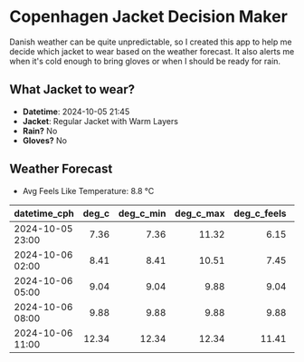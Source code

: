 
# Copenhagen Jacket Decision Maker

Danish weather can be quite unpredictable, so I created this app to help me decide which jacket to wear based on the weather forecast. 
It also alerts me when it's cold enough to bring gloves or when I should be ready for rain.

## What Jacket to wear?

- **Datetime**: 2024-10-05 21:45
- **Jacket**: Regular Jacket with Warm Layers
- **Rain?** No
- **Gloves?** No

## Weather Forecast
- Avg Feels Like Temperature: 8.8 °C

| datetime_cph     |   deg_c |   deg_c_min |   deg_c_max |   deg_c_feels | weather   | wind   | rain   |
|:-----------------|--------:|------------:|------------:|--------------:|:----------|:-------|:-------|
| 2024-10-05 23:00 |    7.36 |        7.36 |       11.32 |          6.15 | Clouds    | Low    | None   |
| 2024-10-06 02:00 |    8.41 |        8.41 |       10.51 |          7.45 | Clouds    | Low    | None   |
| 2024-10-06 05:00 |    9.04 |        9.04 |        9.88 |          9.04 | Clouds    | Low    | None   |
| 2024-10-06 08:00 |    9.88 |        9.88 |        9.88 |          9.88 | Clear     | Low    | None   |
| 2024-10-06 11:00 |   12.34 |       12.34 |       12.34 |         11.41 | Clear     | Low    | None   |
        